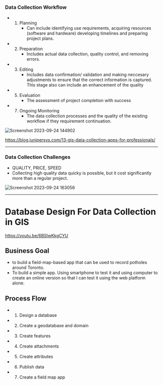 ### Data Collection Workflow
- 1. Planning
     - Can include identifying use requirements, acquiring resources (software and hardware) developing timelines and preparing project plans.
       
- 2. Preparation
     - Includes actual data collection, quality control, and removing errors.
       
- 3. Editing
     - Includes data confirmation/ validation and making neccesary adjustments to ensure that the correct information is captured. This stage also can include an enhancement of the quality
       
- 5. Evaluation
     - The assessment of project completion with success
       
- 7. Ongoing Monitoring
     - The data collection processes and the quality of the existing workflow if they requirement continuation.


![Screenshot 2023-09-24 144902](https://github.com/lois4801/Geospatial.Data-Projects_and_Journey/assets/96842662/51503043-9bdf-427c-a943-58f9772a5521)

https://blog.junipersys.com/13-gis-data-collection-apps-for-professionals/

-------------------
### Data Collection Challenges
- QUALITY, PRICE, SPEED
- Collecting high quality data quicky is possible, but it cost significantly more than a regular project.

 ![Screenshot 2023-09-24 163056](https://github.com/lois4801/Geospatial.Data-Projects_and_Journey/assets/96842662/4fe68c09-2b2a-4e7a-913d-47c2b0bb5f1c)


-----------------------------------

# Database Design For Data Collection in GIS

https://youtu.be/6BSlwKkgCYU











## Business Goal
- to build a field-map-based app that can be used to record potholes around Toronto.
- To build a simple app. Using smartphone to test it and using computer to create an online version so that I can test it using the web platform alone.


## Process Flow
- 1. Design a database
- 2. Create a geodatabase and domain
- 3. Create features
- 4. Create attachments
- 5. Create attributes
- 6. Publish data
- 7. Create a field map app


